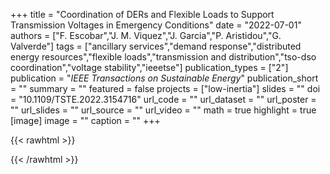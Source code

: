 +++
title = "Coordination of DERs and Flexible Loads to Support Transmission Voltages in Emergency Conditions"
date = "2022-07-01"
authors = ["F. Escobar","J. M. Viquez","J. Garcia","P. Aristidou","G. Valverde"]
tags = ["ancillary services","demand response","distributed energy resources","flexible loads","transmission and distribution","tso-dso coordination","voltage stability","ieeetse"]
publication_types = ["2"]
publication = "_IEEE Transactions on Sustainable Energy_"
publication_short = ""
summary = ""
featured = false
projects = ["low-inertia"]
slides = ""
doi = "10.1109/TSTE.2022.3154716"
url_code = ""
url_dataset = ""
url_poster = ""
url_slides = ""
url_source = ""
url_video = ""
math = true
highlight = true
[image]
image = ""
caption = ""
+++

{{< rawhtml >}}
<div data-badge-details="right" data-badge-type="medium-donut" data-doi="10.1109/TSTE.2022.3154716" data-hide-no-mentions="true" class="altmetric-embed"></div>
{{< /rawhtml >}}
